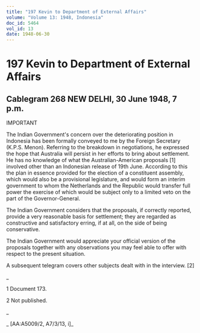 ```yaml
---
title: "197 Kevin to Department of External Affairs"
volume: "Volume 13: 1948, Indonesia"
doc_id: 5464
vol_id: 13
date: 1948-06-30
---
```


# 197 Kevin to Department of External Affairs

## Cablegram 268 NEW DELHI, 30 June 1948, 7 p.m.

IMPORTANT

The Indian Government's concern over the deteriorating position in Indonesia has been formally conveyed to me by the Foreign Secretary (K.P.S. Menon). Referring to the breakdown in negotiations, he expressed the hope that Australia will persist in her efforts to bring about settlement. He has no knowledge of what the Australian-American proposals [1] involved other than an Indonesian release of 19th June. According to this the plan in essence provided for the election of a constituent assembly, which would also be a provisional legislature, and would form an interim government to whom the Netherlands and the Republic would transfer full power the exercise of which would be subject only to a limited veto on the part of the Governor-General.

The Indian Government considers that the proposals, if correctly reported, provide a very reasonable basis for settlement; they are regarded as constructive and satisfactory erring, if at all, on the side of being conservative.

The Indian Government would appreciate your official version of the proposals together with any observations you may feel able to offer with respect to the present situation.

A subsequent telegram covers other subjects dealt with in the interview. [2]

_

1 Document 173.

2 Not published.

_

_ [AA:A5009/2, A7/3/13, i]_
